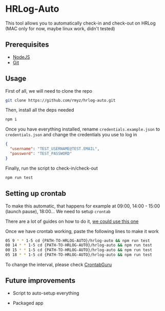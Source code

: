 # HRLog-Auto

This tool allows you to automatically check-in and check-out on HRLog (MAC only for now, maybe linux work, didn't tested)

## Prerequisites

- [NodeJS](https://nodejs.org/en)
- [Git](https://git-scm.com/)

## Usage

First of all, we will need to clone the repo

```sh
git clone https://github.com/rmyz/hrlog-auto.git
```

Then, install all the deps needed

```sh
npm i
```

Once you have everything installed, rename `credentials.example.json` to `credentials.json` and change the credentials you use to log in

```json
{
  "username": "TEST_USERNAME@TEST.EMAIL",
  "password": "TEST_PASSWORD"
}
```

Finally, run the script to check-in/check-out

```sh
npm run test
```

## Setting up crontab

To make this automatic, that happens for example at 09:00, 14:00 - 15:00 (launch pause), 18:00... We need to setup `crontab`

There are a lot of guides on how to do it, [we could use this one](https://www.geekbitzone.com/posts/macos/crontab/macos-schedule-tasks-with-crontab/)

Once we have crontab working, paste the following lines to make it work

```sh
05 9 * * 1-5 cd {PATH-TO-HRLOG-AUTO}/hrlog-auto && npm run test
00 14 * * 1-5 cd {PATH-TO-HRLOG-AUTO}/hrlog-auto && npm run test
00 15 * * 1-5 cd {PATH-TO-HRLOG-AUTO}/hrlog-auto && npm run test
05 18 * * 1-5 cd {PATH-TO-HRLOG-AUTO}/hrlog-auto && npm run test
```

To change the interval, please check [CrontabGuru](https://crontab.guru/)

## Future improvements

- Script to auto-setup everything

- Packaged app

